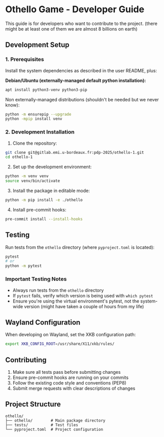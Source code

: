 # Othello Game - Developer Guide

This guide is for developers who want to contribute to the project. (there might be at least one of them we are almost 8 billions on earth)

## Development Setup

### 1. Prerequisites

Install the system dependencies as described in the user README, plus:

**Debian/Ubuntu (externally-managed default python installation):**
```bash
apt install python3-venv python3-pip
```
Non externally-managed distributions (shouldn't be needed but we never know):
```bash
python -m ensurepip --upgrade
python -mpip install venv
```

### 2. Development Installation

1. Clone the repository:
```bash
git clone git@gitlab.emi.u-bordeaux.fr:pdp-2025/othello-1.git
cd othello-1
```

2. Set up the development environment:
```bash
python -m venv venv
source venv/bin/activate
```

3. Install the package in editable mode:
```bash
python -m pip install -e ./othello
```

4. Install pre-commit hooks:
```bash
pre-commit install --install-hooks
```

## Testing

Run tests from the `othello` directory (where `pyproject.toml` is located):
```bash
pytest
# or
python -m pytest
```

### Important Testing Notes

- Always run tests from the `othello` directory
- If `pytest` fails, verify which version is being used with `which pytest`
- Ensure you're using the virtual environment's pytest, not the system-wide version (might have taken a couple of hours from my life)

## Wayland Configuration

When developing on Wayland, set the XKB configuration path:
```bash
export XKB_CONFIG_ROOT=/usr/share/X11/xkb/rules/
```

## Contributing

1. Make sure all tests pass before submitting changes
2. Ensure pre-commit hooks are running on your commits
3. Follow the existing code style and conventions (PEP8)
4. Submit merge requests with clear descriptions of changes

## Project Structure

```
othello/
├── othello/        # Main package directory
├── tests/          # Test files
└── pyproject.toml  # Project configuration
```
